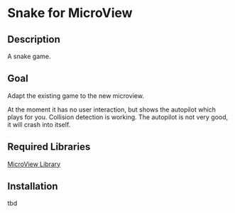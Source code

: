 # Snake for MicroView

## Description
A snake game.

## Goal
Adapt the existing game to the new microview.

At the moment it has no user interaction, but shows the autopilot which plays for you. Collision detection is working.
The autopilot is not very good, it will crash into itself.

## Required Libraries
[MicroView Library](https://github.com/geekammo/MicroView-Arduino-Library/)

## Installation
tbd
